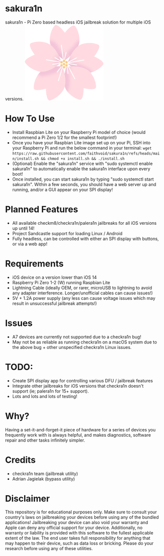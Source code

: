 # sakura1n
sakura1n - Pi Zero based headless iOS jailbreak solution for multiple iOS versions.
![](icon.png)

# How To Use
- Install Raspbian Lite on your Raspberry Pi model of choice (would recommend a Pi Zero 1/2 for the smallest footprint!)
- Once you have your Raspbian Lite image set up on your Pi, SSH into your Raspberry Pi and run the below command in your terminal:
``` wget https://raw.githubusercontent.com/faithvoid/sakura1n/refs/heads/main/install.sh && chmod +x install.sh && ./install.sh ```
- (Optional) Enable the "sakura1n" service with "sudo systemctl enable sakura1n" to automatically enable the sakura1n interface upon every boot!
- Once installed, you can start sakura1n by typing "sudo systemctl start sakura1n". Within a few seconds, you should have a web server up and running, and/or a GUI appear on your SPI display!

# Planned Features
- All available checkm8/checkra1n/palera1n jailbreaks for all iOS versions up until 14!
- Project Sandcastle support for loading Linux / Android
- Fully headless, can be controlled with either an SPI display with buttons, or via a web app!

# Requirements
- iOS device on a version lower than iOS 14
- Raspberry Pi Zero 1-2 (W) running Raspbian Lite
- Lightning Cable (ideally OEM, or rarer, microUSB to lightning to avoid any adapter interference. Longer/unofficial cables can cause issues!)
- 5V + 1.2A power supply (any less can cause voltage issues which may result in unsuccessful jailbreak attempts!)

# Issues
- A7 devices are currently not supported due to a checkra1n bug!
- May not be as reliable as running checkra1n on a macOS system due to the above bug + other unspecified checkra1n Linux issues.

# TODO:
- Create SPI display app for controlling various DFU / jailbreak features
- Integrate other jailbreaks for iOS versions that checkra1n doesn't support (ie; palera1n for 15+ support).
- Lots and lots and lots of testing!

# Why?
Having a set-it-and-forget-it piece of hardware for a series of devices you frequently work with is always helpful, and makes diagnostics, software repair and other tasks infinitely simpler. 

# Credits
- checkra1n team (jailbreak utility)
- Adrian Jagielak (bypass utility)

# Disclaimer
This repository is for educational purposes only. Make sure to consult your country's laws on jailbreaking your devices before using any of the bundled applications! Jailbreaking your device can also void your warranty and Apple can deny any official support for your device. Additionally, no warranty or liability is provided with this software to the fullest applicable extent of the law. The end user takes full responsibility for anything that may happen to their device, such as data loss or bricking. Please do your research before using any of these utilities.

